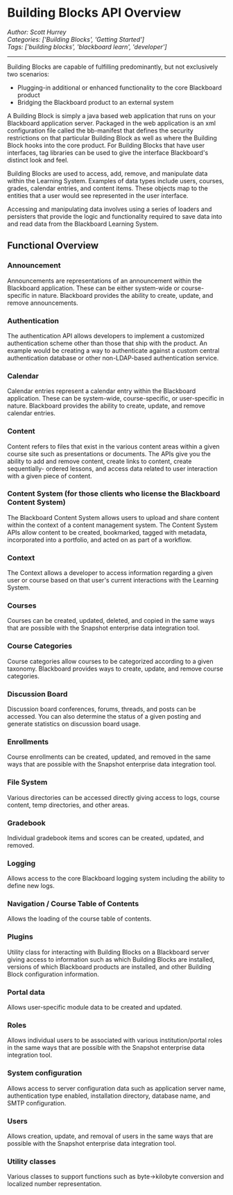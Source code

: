 # Building Blocks API Overview
*Author: Scott Hurrey*  
*Categories: ['Building Blocks', 'Getting Started']*  
*Tags: ['building blocks', 'blackboard learn', 'developer']*  
<hr />
Building Blocks are capable of fulfilling predominantly, but not exclusively
two scenarios:

  * Plugging-in additional or enhanced functionality to the core Blackboard product
  * Bridging the Blackboard product to an external system

A Building Block is simply a java based web application that runs on your
Blackboard application server. Packaged in the web application is an xml
configuration file called the bb-manifest that defines the security
restrictions on that particular Building Block as well as where the Building
Block hooks into the core product. For Building Blocks that have user
interfaces, tag libraries can be used to give the interface Blackboard's
distinct look and feel.

Building Blocks are used to access, add, remove, and manipulate data within
the Learning System. Examples of data types include users, courses, grades,
calendar entries, and content items. These objects map to the entities that a
user would see represented in the user interface.

Accessing and manipulating data involves using a series of loaders and
persisters that provide the logic and functionality required to save data into
and read data from the Blackboard Learning System.

## Functional Overview

### Announcement

Announcements are representations of an announcement within the Blackboard
application. These can be either system-wide or course-specific in nature.
Blackboard provides the ability to create, update, and remove announcements.

### Authentication

The authentication API allows developers to implement a customized
authentication scheme other than those that ship with the product. An example
would be creating a way to authenticate against a custom central
authentication database or other non-LDAP-based authentication service.

### Calendar

Calendar entries represent a calendar entry within the Blackboard application.
These can be system-wide, course-specific, or user-specific in nature.
Blackboard provides the ability to create, update, and remove calendar
entries.

### Content

Content refers to files that exist in the various content areas within a given
course site such as presentations or documents. The APIs give you the ability
to add and remove content, create links to content, create sequentially-
ordered lessons, and access data related to user interaction with a given
piece of content.

### Content System (for those clients who license the Blackboard Content System)

The Blackboard Content System allows users to upload and share content within
the context of a content management system. The Content System APIs allow
content to be created, bookmarked, tagged with metadata, incorporated into a
portfolio, and acted on as part of a workflow.

### Context

The Context allows a developer to access information regarding a given user or
course based on that user's current interactions with the Learning System.

### Courses

Courses can be created, updated, deleted, and copied in the same ways that are
possible with the Snapshot enterprise data integration tool.

### Course Categories

Course categories allow courses to be categorized according to a given
taxonomy. Blackboard provides ways to create, update, and remove course
categories.

### Discussion Board

Discussion board conferences, forums, threads, and posts can be accessed. You
can also determine the status of a given posting and generate statistics on
discussion board usage.

### Enrollments

Course enrollments can be created, updated, and removed in the same ways that
are possible with the Snapshot enterprise data integration tool.

### File System

Various directories can be accessed directly giving access to logs, course
content, temp directories, and other areas.

### Gradebook

Individual gradebook items and scores can be created, updated, and removed.

### Logging

Allows access to the core Blackboard logging system including the ability to
define new logs.

### Navigation / Course Table of Contents

Allows the loading of the course table of contents.

### Plugins

Utility class for interacting with Building Blocks on a Blackboard server
giving access to information such as which Building Blocks are installed,
versions of which Blackboard products are installed, and other Building Block
configuration information.

### Portal data

Allows user-specific module data to be created and updated.

### Roles

Allows individual users to be associated with various institution/portal roles
in the same ways that are possible with the Snapshot enterprise data
integration tool.

### System configuration

Allows access to server configuration data such as application server name,
authentication type enabled, installation directory, database name, and SMTP
configuration.

### Users

Allows creation, update, and removal of users in the same ways that are
possible with the Snapshot enterprise data integration tool.

### Utility classes

Various classes to support functions such as byte->kilobyte conversion and
localized number representation.

